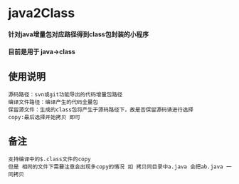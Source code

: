 # java2Class

#### 针对java增量包对应路径得到class包封装的小程序

#### 目前是用于 java->class 

## 使用说明 
```
源码路径：svn或git功能导出的代码增量包路径
编译文件路径：编译产生的代码全量包
保留源文件：生成的class包将产生于源码路径下，故是否保留源码请进行选择
copy:最后选择开始拷贝 即可
```
## 备注
```
支持编译中的$.class文件的copy 
但是 相同的文件下需要注意会出现多copy的情况 如 拷贝同目录中a.java 会把ab.java 一同拷贝 
```

